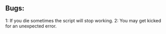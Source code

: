 ## Bugs: 
  1: If you die sometimes the script will stop working.
  2: You may get kicked for an unexpected error.
##
